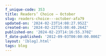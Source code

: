 ```yaml
---
f_unique-code: 353
title: Readers’ Choice – October
slug: readers-choice---october-afa79
updated-on: '2024-02-23T14:08:27.952Z'
created-on: '2024-02-22T15:08:40.264Z'
published-on: '2024-02-23T14:16:55.370Z'
f_date-published: '2012-09-03T00:00:00.000Z'
layout: '[blog].html'
tags: blog
---
```



